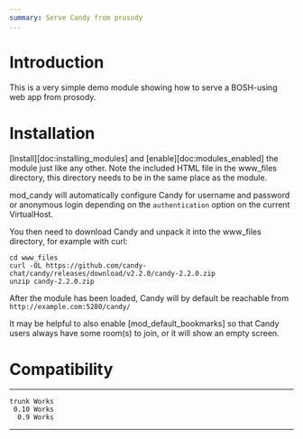 ```yaml
---
summary: Serve Candy from prosody
...
```


Introduction
============

This is a very simple demo module showing how to serve a BOSH-using web
app from prosody.

Installation
============

[Install][doc:installing\_modules] and [enable][doc:modules\_enabled]
the module just like any other. Note the included HTML file in the
www\_files directory, this directory needs to be in the same place as
the module.

mod\_candy will automatically configure Candy for username and password
or anonymous login depending on the `authentication` option on the
current VirtualHost.

You then need to download Candy and unpack it into the www\_files
directory, for example with curl:

    cd www_files
    curl -OL https://github.com/candy-chat/candy/releases/download/v2.2.0/candy-2.2.0.zip
    unzip candy-2.2.0.zip

After the module has been loaded, Candy will by default be reachable
from `http://example.com:5280/candy/`

It may be helpful to also enable [mod\_default\_bookmarks] so that Candy
users always have some room(s) to join, or it will show an empty screen.

Compatibility
=============

  ------- -------
    trunk Works
     0.10 Works
      0.9 Works
  ------- -------
